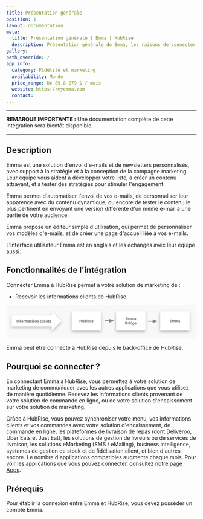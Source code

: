 ```yaml
---
title: Présentation générale
position: 1
layout: documentation
meta:
  title: Présentation générale | Emma | HubRise
  description: Présentation générale de Emma, les raisons de connecter votre solution de marketing à HubRise et fonctionnalités de l'intégration avec HubRise.
gallery:
path_override: /
app_info:
  category: Fidélité et marketing
  availability: Monde
  price_range: De 89 à 279 $ / mois
  website: https://myemma.com
  contact:
---
```


---

**REMARQUE IMPORTANTE :** Une documentation complète de cette intégration sera bientôt disponible.

---

## Description

Emma est une solution d'envoi d'e-mails et de newsletters personnalisés, avec support à la stratégie et à la conception de la campagne marketing. Leur équipe vous aident à développer votre liste, à créer un contenu attrayant, et à tester des stratégies pour stimuler l'engagement. 

Emma permet d'automatiser l'envoi de vos e-mails, de personnaliser leur apparence avec du contenu dynamique, ou encore de tester le contenu le plus pertinent en envoyant une version différente d'un même e-mail à une partie de votre audience.

Emma propose un éditeur simple d'utilisation, qui permet de personnaliser vos modèles d'e-mails, et de créer une page d'accueil liée à vos e-mails. 

L'interface utilisateur Emma est en anglais et les échanges avec leur équipe aussi. 

## Fonctionnalités de l'intégration

Connecter Emma à HubRise permet à votre solution de marketing de :

- Recevoir les informations clients de HubRise.

![Schéma du flux de connexion entre Emma, Emma Bridge et HubRise](../images/001-fr-2x-diagramme-connexion.png)

Emma peut être connecté à HubRise depuis le back-office de HubRise.

## Pourquoi se connecter ?

En connectant Emma à HubRise, vous permettez à votre solution de marketing de communiquer avec les autres applications que vous utilisez de manière quotidienne. Recevez les informations clients provenant de votre solution de commande en ligne, ou de votre solution d'encaissement sur votre solution de marketing.

Grâce à HubRise, vous pouvez synchroniser votre menu, vos informations clients et vos commandes avec votre solution d'encaissement, de commande en ligne, les plateformes de livraison de repas (dont Deliveroo, Uber Eats et Just Eat), les solutions de gestion de livreurs ou de services de livraison, les solutions eMarketing (SMS / eMailing), business intelligence, systèmes de gestion de stock et de fidélisation client, et bien d'autres encore. Le nombre d'applications compatibles augmente chaque mois. Pour voir les applications que vous pouvez connecter, consultez notre [page Apps](/apps).

## Prérequis

Pour établir la connexion entre Emma et HubRise, vous devez posséder un compte Emma.
